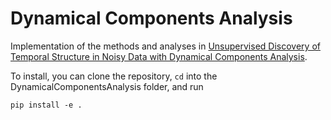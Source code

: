 # Dynamical Components Analysis

Implementation of the methods and analyses in [Unsupervised Discovery of Temporal Structure in Noisy Data with Dynamical Components Analysis](https://arxiv.org/abs/1905.09944).

To install, you can clone the repository, `cd` into the DynamicalComponentsAnalysis folder, and run

`pip install -e .`
